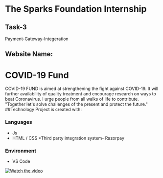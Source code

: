 # The Sparks Foundation Internship
## Task-3
Payment-Gateway-Integeration
## Website Name:
# COVID-19 Fund
COVID-19 FUND is aimed at
strengthening the fight against
COVID-19.
It will further availability of
quality treatment
and encourage research on ways
to beat Coronavirus.
I urge people from all walks of life to contribute.
"Together let's solve challenges of the present and protect the future."
##Technology
Project is created with:
### Languages
   * Js
   * HTML / CSS
   *Third party integration system- Razorpay
### Environment 
   * VS Code
   
   [![Watch the video](https://www.goodwill.ab.ca/wp-content/uploads/2016/02/Donate-Box_goodwill.png)](https://youtu.be/8do7XTUkMnQ)
